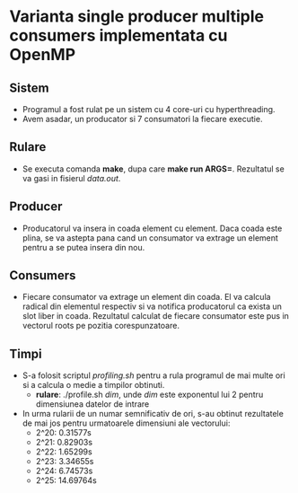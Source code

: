# Varianta single producer multiple consumers implementata cu OpenMP

## Sistem
* Programul a fost rulat pe un sistem cu 4 core-uri cu hyperthreading.
* Avem asadar, un producator si 7 consumatori la fiecare executie.

## Rulare
* Se executa comanda **make**, dupa care **make run ARGS=<dim>**. Rezultatul se va gasi in fisierul *data.out*.

## Producer
* Producatorul va insera in coada element cu element. Daca coada este plina, se va astepta pana cand un consumator va extrage un element pentru a se putea insera din nou.

## Consumers
* Fiecare consumator va extrage un element din coada. El va calcula radical din elementul respectiv si va notifica producatorul ca exista un slot liber in coada. Rezultatul calculat de fiecare consumator este pus in vectorul roots pe pozitia corespunzatoare.

## Timpi
* S-a folosit scriptul *profiling.sh* pentru a rula programul de mai multe ori si a calcula o medie a timpilor obtinuti.
    * **rulare**: ./profile.sh *dim*, unde *dim* este exponentul lui 2 pentru dimensiunea datelor de intrare
* In urma rularii de un numar semnificativ de ori, s-au obtinut rezultatele de mai jos pentru urmatoarele dimensiuni ale vectorului:
    * 2^20: 0.31577s
    * 2^21: 0.82903s
    * 2^22: 1.65299s
    * 2^23: 3.34655s
    * 2^24: 6.74573s
    * 2^25: 14.69764s
    